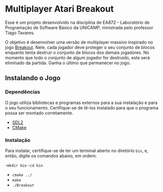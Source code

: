 # Multiplayer Atari Breakout

Esse é um projeto desenvolvido na disciplina de EA872 - Laboratório de Programação de Software Básico da UNICAMP, ministrada pelo professor Tiago Tavares.

O objetivo é desenvolver uma versão de multiplayer massivo inspirado no jogo [Breakout](https://en.wikipedia.org/wiki/Breakout_(video_game)). Nele, cada jogador deve proteger o seu conjunto de blocos enquanto tenta destruir o conjunto de blocos dos demais jogadores. No momento que todo o conjunto de algum jogador for destruido, este será eliminado da partida. Ganha o último que permanecer no jogo.

## Instalando o Jogo

### Dependências

O jogo utiliza bibliotecas e programas externos para a sua instalação e para o seu funcionamento. Certifique-se de tê-los instalado para que o programa possa ser montado corretamente.

- [SDL2](https://www.libsdl.org/download-2.0.php)
- [CMake](https://cmake.org/)

### Instalação

Para instalar, certifique-se de ter um terminal aberto no diretório ```bin```, e, então, digite os comandos abaixo, em ordem:

-```mkdir bin```
-```cd bin```
- ```cmake ../```
- ```make```
- ```./Breakout``` 